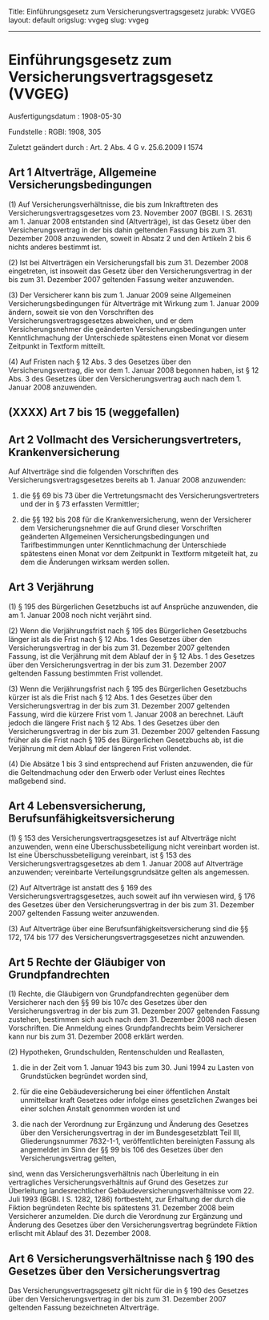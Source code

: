Title: Einführungsgesetz zum Versicherungsvertragsgesetz
jurabk: VVGEG
layout: default
origslug: vvgeg
slug: vvgeg

---

# Einführungsgesetz zum Versicherungsvertragsgesetz (VVGEG)

Ausfertigungsdatum
:   1908-05-30

Fundstelle
:   RGBl: 1908, 305

Zuletzt geändert durch
:   Art. 2 Abs. 4 G v. 25.6.2009 I 1574


## Art 1 Altverträge, Allgemeine Versicherungsbedingungen

(1) Auf Versicherungsverhältnisse, die bis zum Inkrafttreten des
Versicherungsvertragsgesetzes vom 23. November 2007 (BGBl. I S. 2631)
am 1. Januar 2008 entstanden sind (Altverträge), ist das Gesetz über
den Versicherungsvertrag in der bis dahin geltenden Fassung bis zum
31\. Dezember 2008 anzuwenden, soweit in Absatz 2 und den Artikeln 2
bis 6 nichts anderes bestimmt ist.

(2) Ist bei Altverträgen ein Versicherungsfall bis zum 31. Dezember
2008 eingetreten, ist insoweit das Gesetz über den
Versicherungsvertrag in der bis zum 31. Dezember 2007 geltenden
Fassung weiter anzuwenden.

(3) Der Versicherer kann bis zum 1. Januar 2009 seine Allgemeinen
Versicherungsbedingungen für Altverträge mit Wirkung zum 1. Januar
2009 ändern, soweit sie von den Vorschriften des
Versicherungsvertragsgesetzes abweichen, und er dem
Versicherungsnehmer die geänderten Versicherungsbedingungen unter
Kenntlichmachung der Unterschiede spätestens einen Monat vor diesem
Zeitpunkt in Textform mitteilt.

(4) Auf Fristen nach § 12 Abs. 3 des Gesetzes über den
Versicherungsvertrag, die vor dem 1. Januar 2008 begonnen haben, ist §
12 Abs. 3 des Gesetzes über den Versicherungsvertrag auch nach dem 1.
Januar 2008 anzuwenden.


## (XXXX) Art 7 bis 15 (weggefallen)



## Art 2 Vollmacht des Versicherungsvertreters, Krankenversicherung

Auf Altverträge sind die folgenden Vorschriften des
Versicherungsvertragsgesetzes bereits ab 1. Januar 2008 anzuwenden:

1.  die §§ 69 bis 73 über die Vertretungsmacht des Versicherungsvertreters
    und der in § 73 erfassten Vermittler;


2.  die §§ 192 bis 208 für die Krankenversicherung, wenn der Versicherer
    dem Versicherungsnehmer die auf Grund dieser Vorschriften geänderten
    Allgemeinen Versicherungsbedingungen und Tarifbestimmungen unter
    Kenntlichmachung der Unterschiede spätestens einen Monat vor dem
    Zeitpunkt in Textform mitgeteilt hat, zu dem die Änderungen wirksam
    werden sollen.





## Art 3 Verjährung

(1) § 195 des Bürgerlichen Gesetzbuchs ist auf Ansprüche anzuwenden,
die am 1. Januar 2008 noch nicht verjährt sind.

(2) Wenn die Verjährungsfrist nach § 195 des Bürgerlichen Gesetzbuchs
länger ist als die Frist nach § 12 Abs. 1 des Gesetzes über den
Versicherungsvertrag in der bis zum 31. Dezember 2007 geltenden
Fassung, ist die Verjährung mit dem Ablauf der in § 12 Abs. 1 des
Gesetzes über den Versicherungsvertrag in der bis zum 31. Dezember
2007 geltenden Fassung bestimmten Frist vollendet.

(3) Wenn die Verjährungsfrist nach § 195 des Bürgerlichen Gesetzbuchs
kürzer ist als die Frist nach § 12 Abs. 1 des Gesetzes über den
Versicherungsvertrag in der bis zum 31. Dezember 2007 geltenden
Fassung, wird die kürzere Frist vom 1. Januar 2008 an berechnet. Läuft
jedoch die längere Frist nach § 12 Abs. 1 des Gesetzes über den
Versicherungsvertrag in der bis zum 31. Dezember 2007 geltenden
Fassung früher als die Frist nach § 195 des Bürgerlichen Gesetzbuchs
ab, ist die Verjährung mit dem Ablauf der längeren Frist vollendet.

(4) Die Absätze 1 bis 3 sind entsprechend auf Fristen anzuwenden, die
für die Geltendmachung oder den Erwerb oder Verlust eines Rechtes
maßgebend sind.


## Art 4 Lebensversicherung, Berufsunfähigkeitsversicherung

(1) § 153 des Versicherungsvertragsgesetzes ist auf Altverträge nicht
anzuwenden, wenn eine Überschussbeteiligung nicht vereinbart worden
ist. Ist eine Überschussbeteiligung vereinbart, ist § 153 des
Versicherungsvertragsgesetzes ab dem 1. Januar 2008 auf Altverträge
anzuwenden; vereinbarte Verteilungsgrundsätze gelten als angemessen.

(2) Auf Altverträge ist anstatt des § 169 des
Versicherungsvertragsgesetzes, auch soweit auf ihn verwiesen wird, §
176 des Gesetzes über den Versicherungsvertrag in der bis zum 31.
Dezember 2007 geltenden Fassung weiter anzuwenden.

(3) Auf Altverträge über eine Berufsunfähigkeitsversicherung sind die
§§ 172, 174 bis 177 des Versicherungsvertragsgesetzes nicht
anzuwenden.


## Art 5 Rechte der Gläubiger von Grundpfandrechten

(1) Rechte, die Gläubigern von Grundpfandrechten gegenüber dem
Versicherer nach den §§ 99 bis 107c des Gesetzes über den
Versicherungsvertrag in der bis zum 31. Dezember 2007 geltenden
Fassung zustehen, bestimmen sich auch nach dem 31. Dezember 2008 nach
diesen Vorschriften. Die Anmeldung eines Grundpfandrechts beim
Versicherer kann nur bis zum 31. Dezember 2008 erklärt werden.

(2) Hypotheken, Grundschulden, Rentenschulden und Reallasten,

1.  die in der Zeit vom 1. Januar 1943 bis zum 30. Juni 1994 zu Lasten von
    Grundstücken begründet worden sind,


2.  für die eine Gebäudeversicherung bei einer öffentlichen Anstalt
    unmittelbar kraft Gesetzes oder infolge eines gesetzlichen Zwanges bei
    einer solchen Anstalt genommen worden ist und


3.  die nach der Verordnung zur Ergänzung und Änderung des Gesetzes über
    den Versicherungsvertrag in der im Bundesgesetzblatt Teil III,
    Gliederungsnummer 7632-1-1, veröffentlichten bereinigten Fassung als
    angemeldet im Sinn der §§ 99 bis 106 des Gesetzes über den
    Versicherungsvertrag gelten,



sind, wenn das Versicherungsverhältnis nach Überleitung in ein
vertragliches Versicherungsverhältnis auf Grund des Gesetzes zur
Überleitung landesrechtlicher Gebäudeversicherungsverhältnisse vom 22.
Juli 1993 (BGBl. I S. 1282, 1286) fortbesteht, zur Erhaltung der durch
die Fiktion begründeten Rechte bis spätestens 31. Dezember 2008 beim
Versicherer anzumelden. Die durch die Verordnung zur Ergänzung und
Änderung des Gesetzes über den Versicherungsvertrag begründete Fiktion
erlischt mit Ablauf des 31. Dezember 2008.


## Art 6 Versicherungsverhältnisse nach § 190 des Gesetzes über den Versicherungsvertrag

Das Versicherungsvertragsgesetz gilt nicht für die in § 190 des
Gesetzes über den Versicherungsvertrag in der bis zum 31. Dezember
2007 geltenden Fassung bezeichneten Altverträge.


